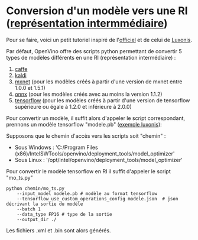 # Conversion d'un modèle vers une RI ([représentation intermmédiaire](https://docs.openvinotoolkit.org/latest/openvino_docs_MO_DG_IR_and_opsets.html))

Pour se faire, voici un petit tutoriel inspiré de l'[officiel](https://docs.openvinotoolkit.org/latest/openvino_docs_MO_DG_prepare_model_convert_model_Converting_Model.html) et de celui de [Luxonis](https://docs.luxonis.com/projects/api/en/latest/tutorials/local_convert_openvino/).

Par défaut, OpenVino offre des scripts python permettant de convertir 5 types de modèles différents en une RI (représentation intermédiaire) :
1. [caffe](https://caffe.berkeleyvision.org/)
2. [kaldi](https://kaldi-asr.org/)
3. [mxnet](https://mxnet.apache.org/versions/1.8.0/) (pour les modèles créés à partir d'une version de mxnet entre 1.0.0 et 1.5.1)
4. [onnx](https://onnx.ai/) (pour les modèles créés avec au moins la version 1.1.2)
5. [tensorflow](https://www.tensorflow.org/?hl=fr) (pour les modèles créés à partir d'une version de tensorflow supérieure ou égale à 1.2.0 et inférieure à 2.0.0)

Pour convertir un modèle, il suffit alors d'appeler le script correspondant, prennons un modèle tensorflow "modele.pb" ([exemple luxonis](https://github.com/luxonis/depthai-ml-training/blob/master/colab-notebooks/Easy_TinyYolov3_Object_Detector_Training_on_Custom_Data.ipynb)):

Supposons que le chemin d'accès vers les scripts soit "chemin" :
- Sous Windows : 'C:/Program Files (x86)/IntelSWTools/openvino/deployment_tools/model_optimizer'
- Sous Linux : '/opt/intel/openvino/deployment_tools/model_optimizer'

Pour convertir le modèle tensorflow en RI il suffit d'appeler le script "mo_ts.py"
```
python chemin/mo_ts.py 
    --input_model modele.pb # modèle au format tensorflow
    --tensorflow_use_custom_operations_config modele.json  # json décrivant la sortie du modèle
    --batch 1 
    --data_type FP16 # type de la sortie
    --output_dir ./
```

Les fichiers .xml et .bin sont alors générés.